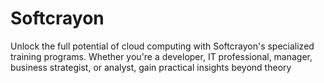 # Softcrayon
 Unlock the full potential of cloud computing with Softcrayon's specialized training programs. Whether you're a developer, IT professional, manager, business strategist, or analyst, gain practical insights beyond theory
